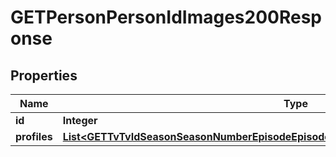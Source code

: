 

# GETPersonPersonIdImages200Response


## Properties

| Name | Type | Description | Notes |
|------------ | ------------- | ------------- | -------------|
|**id** | **Integer** |  |  [optional] |
|**profiles** | [**List&lt;GETTvTvIdSeasonSeasonNumberEpisodeEpisodeNumberImages200ResponseStillsInner&gt;**](GETTvTvIdSeasonSeasonNumberEpisodeEpisodeNumberImages200ResponseStillsInner.md) |  |  [optional] |



